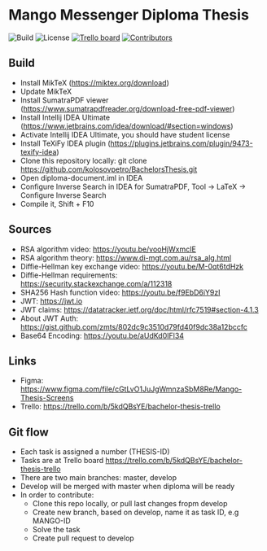 
# Mango Messenger Diploma Thesis

![Build](https://img.shields.io/badge/Build-succeeded-brightgreen)
![License](https://img.shields.io/badge/License-MIT-%23bfc400)
[![Trello board](https://img.shields.io/badge/Task%20Board-Trello-blue)](https://trello.com/b/5kdQBsYE/bachelor-thesis-trello)
[![Contributors](https://img.shields.io/badge/Contributors-2-red)](https://github.com/kolosovpetro/MangoAPI/graphs/contributors)

## Build
- Install MikTeX (https://miktex.org/download)
- Update MikTeX
- Install SumatraPDF viewer (https://www.sumatrapdfreader.org/download-free-pdf-viewer)
- Install Intellij IDEA Ultimate (https://www.jetbrains.com/idea/download/#section=windows)
- Activate Intellij IDEA Ultimate, you should have student license
- Install TeXiFy IDEA plugin (https://plugins.jetbrains.com/plugin/9473-texify-idea)
- Clone this repository locally: git clone https://github.com/kolosovpetro/BachelorsThesis.git
- Open diploma-document.iml in IDEA
- Configure Inverse Search in IDEA for SumatraPDF, Tool -> LaTeX -> Configure Inverse Search
- Compile it, Shift + F10

## Sources
- RSA algorithm video: https://youtu.be/vooHjWxmcIE
- RSA algorithm theory: https://www.di-mgt.com.au/rsa_alg.html
- Diffie-Hellman key exchange video: https://youtu.be/M-0qt6tdHzk
- Diffie-Hellman requirements: https://security.stackexchange.com/a/112318
- SHA256 Hash function video: https://youtu.be/f9EbD6iY9zI
- JWT: https://jwt.io
- JWT claims: https://datatracker.ietf.org/doc/html/rfc7519#section-4.1.3
- About JWT Auth: https://gist.github.com/zmts/802dc9c3510d79fd40f9dc38a12bccfc
- Base64 Encoding: https://youtu.be/aUdKd0IFl34

## Links
- Figma: https://www.figma.com/file/cGtLvO1JuJgWmnzaSbM8Re/Mango-Thesis-Screens
- Trello: https://trello.com/b/5kdQBsYE/bachelor-thesis-trello

## Git flow
- Each task is assigned a number (THESIS-ID)
- Tasks are at Trello board https://trello.com/b/5kdQBsYE/bachelor-thesis-trello
- There are two main branches: master, develop
- Develop will be merged with master when diploma will be ready
- In order to contribute:
  - Clone this repo locally, or pull last changes fropm develop
  - Create new branch, based on develop, name it as task ID, e.g MANGO-ID
  - Solve the task
  - Create pull request to develop
